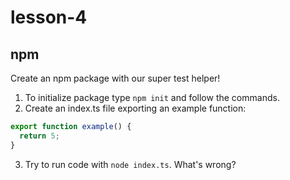 # lesson-4

## npm

Create an npm package with our super test helper!

1. To initialize package type `npm init` and follow the commands.
2. Create an index.ts file exporting an example function:
```js
export function example() {
  return 5;
}
```
3. Try to run code with `node index.ts`. What's wrong?
